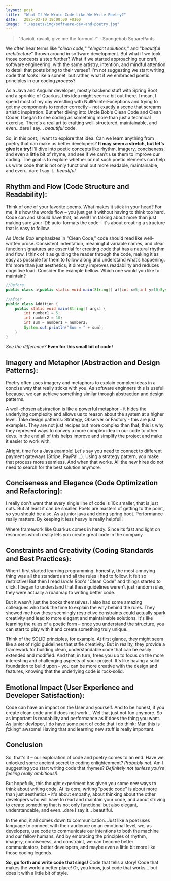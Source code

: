 ```yaml
---
layout: post
title:  "What If We Wrote Code Like We Write Poetry?"
date:   2025-03-10 19:00:00 +0100
image:  "./assets/img/software-dev-and-poetry.jpg"
---
```

> "Ravioli, ravioli, give me the formuoli!" - Spongebob SquarePants

We often hear terms like "_clean code,_" "_elegant solutions,_" and "_beautiful architecture_" thrown around in software development. 
But what if we took those concepts a step further? 
What if we started approaching our craft, software engineering, with the same artistry, intention, and mindful attention to detail that poets bring to their verses? 
I'm not suggesting we start writing code that *looks* like a sonnet, but rather, what if we embraced poetic principles in our coding *process*?

As a Java and Angular developer, mostly backend stuff with Spring Boot and a sprinkle of Quarkus, this idea might seem a bit out there. 
I mean, I spend most of my day wrestling with NullPointerExceptions and trying to get my components to render correctly – not exactly a scene that screams artistic inspiration. 
But after diving into Uncle Bob's Clean Code and Clean Coder, I began to see coding as something more than just a technical exercise. 
There's a real art to crafting well-structured, maintainable, and even...dare I say... *beautiful* code.

So, in this post, I want to explore that idea. 
Can we learn anything from poetry that can make us better developers? 
**It may seem a stretch, but let’s give it a try!**
I’ll dive into poetic concepts like rhythm, imagery, conciseness, and even a little bit of rhyme, and see if we can't use them to improve our coding. 
The goal is to explore whether or not such poetic elements can help us write code that is not only functional but more readable, maintainable, and even...dare I say it..._beautiful_.

## Rhythm and Flow (Code Structure and Readability):
Think of one of your favorite poems.
What makes it stick in your head? 
For me, it's how the words flow – you just get it without having to think too hard. 
Code can and should have that, as well! 
I'm talking about more than just making sure your IDE auto-formats the code – it's about creating a structure that is easy to follow.

As *Uncle Bob* emphasizes in "Clean Code," code should read like well-written prose. 
Consistent indentation, meaningful variable names, and clear function signatures are essential for creating code that has a natural rhythm and flow.
I think of it as guiding the reader through the code, making it as easy as possible for them to follow along and understand what’s happening. 
It's more than just aesthetics; it directly improves readability and reduces cognitive load.
Consider the example bellow.
Which one would you like to maintain?

```java
//Before
public class a{public static void main(String[] a){int x=5;int y=10;System.out.println("Sum="+ (x+y));}}

//After
public class Addition {
    public static void main(String[] args) {
        int number1 = 5;
        int number2 = 10;
        int sum = number1 + number2;
        System.out.println("Sum = " + sum);
    }
}
```

_See the difference?_ 
**Even for this small bit of code!**

## Imagery and Metaphor (Abstraction and Design Patterns):
Poetry often uses imagery and metaphors to explain complex ideas in a concise way that really sticks with you. 
As software enginners this is usefull because, we can achieve something similar through abstraction and design patterns.

A well-chosen abstraction is like a powerful metaphor – it hides the underlying complexity and allows us to reason about the system at a higher level.
Take design patterns: Strategy, Observer or Factory - this are just examples. 
They are not just recipes but more complex than that, this is why they represent ways to convey a more complex idea in our code to other devs. 
In the end all of this helps improve and simplify the project and make it easier to work with,

Alright, time for a Java example! 
Let's say you need to connect to different payment gateways (Stripe, PayPal...). 
Using a strategy pattern, you make that process more seamless. 
And when that works. 
All the new hires do not need to search for the best solution anymore.

## Conciseness and Elegance (Code Optimization and Refactoring):
I really don't want that every single line of code is 10x smaller, that is just nuts. 
But at least it can be smaller.
Poets are masters of getting to the point, so you should be also.
As a junior java and doing spring boot. 
Performance really matters. By keeping it less heavy is really helpfull!

Where framework like Quarkus comes in handy. 
Since its fast and light on resources which really lets you create great code in the company.

## Constraints and Creativity (Coding Standards and Best Practices):
When I first started learning programming, honestly, the most annoying thing was all the standards and all the rules I had to follow. 
It felt so restrictive! But then I read *Uncle Bob's* "Clean Code" and things started to click. 
I began to understand that these guidelines weren't just random rules, they were actually a roadmap to writing better code.

But it wasn't just the books themselves. I also had some amazing colleagues who took the time to explain the why behind the rules. 
They showed me how these seemingly restrictive constraints could actually spark creativity and lead to more elegant and maintainable solutions. 
It's like learning the rules of a poetic form – once you understand the structure, you can start to play with it and create something truly unique.

Think of the SOLID principles, for example. At first glance, they might seem like a set of rigid guidelines that stifle creativity. 
But in reality, they provide a framework for building clean, understandable code that can be easily extended and modified.
And that, in turn, frees you up to focus on the more interesting and challenging aspects of your project. 
It's like having a solid foundation to build upon – you can be more creative with the design and features, knowing that the underlying code is rock-solid.

## Emotional Impact (User Experience and Developer Satisfaction):
Code can have an impact on the User and yourself. 
And to be honest, if you create clean code and it does not work... Wel that just not fun anymore. 
So as important is readability and performance as if does the thing you want.
As junior devloper, I do have some part of code that i do think: Man this is *f*cking* awsome!
Having that and learning new stuff is really important.

## Conclusion
So, that's it – our exploration of code and poetry comes to an end. 
Have we unlocked some ancient secret to coding enlightenment? *Probably not*. 
Am I suggesting you start writing code that rhymes? 
_Definitely not (unless you're feeling really ambitious!)._

But hopefully, this thought experiment has given you some new ways to think about writing code. 
At its core, writing "poetic code" is about more than just aesthetics – it's about empathy, about thinking about the other developers who will have to read and maintain your code, and about striving to create something that is not only functional but also elegant, understandable, and even...dare I say it... beautiful.

In the end, it all comes down to communication. 
Just like a poet uses language to connect with their audience on an emotional level, we, as developers, use code to communicate our intentions to both the machine and our fellow humans. 
And by embracing the principles of rhythm, imagery, conciseness, and constraint, we can become better communicators, better developers, and maybe even a little bit more like those coding legends.

**So, go forth and write code that sings!** 
Code that tells a story! Code that makes the world a better place! 
Or, you know, just code that works... but does it with a little bit of style.

